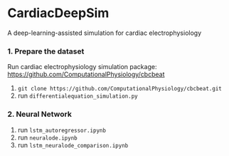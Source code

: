# CardiacDeepSim
A deep-learning-assisted simulation for cardiac electrophysiology


### 1. Prepare the dataset
Run cardiac electrophysiology simulation package: https://github.com/ComputationalPhysiology/cbcbeat

1. `git clone https://github.com/ComputationalPhysiology/cbcbeat.git`
2. run `differentialequation_simulation.py`

### 2. Neural Network
1. run `lstm_autoregressor.ipynb`
2. run `neuralode.ipynb`
3. run `lstm_neuralode_comparison.ipynb`
